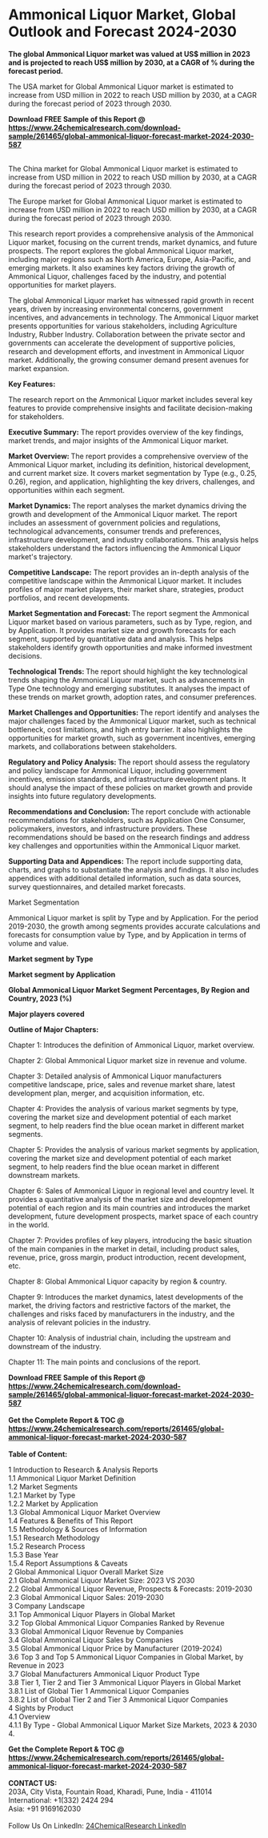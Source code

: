 <h1>Ammonical Liquor Market, Global Outlook and Forecast 2024-2030</h1><p><strong>The global Ammonical Liquor market was valued at US$ million in 2023 and is projected to reach US$ million by 2030, at a CAGR of % during the forecast period.</strong></p><p>
</p><p>The USA market for Global Ammonical Liquor market is estimated to increase from USD million in 2022 to reach USD million by 2030, at a CAGR during the forecast period of 2023 through 2030.</p><div><b>Download FREE Sample of this Report @ 
            <a href="https://www.24chemicalresearch.com/download-sample/261465/global-ammonical-liquor-forecast-market-2024-2030-587">
            https://www.24chemicalresearch.com/download-sample/261465/global-ammonical-liquor-forecast-market-2024-2030-587</a></b></div><br><p>
</p><p>The China market for Global Ammonical Liquor market is estimated to increase from USD million in 2022 to reach USD million by 2030, at a CAGR during the forecast period of 2023 through 2030.</p><p>
</p><p>The Europe market for Global Ammonical Liquor market is estimated to increase from USD million in 2022 to reach USD million by 2030, at a CAGR during the forecast period of 2023 through 2030.</p><p>
</p><p>This research report provides a comprehensive analysis of the Ammonical Liquor market, focusing on the current trends, market dynamics, and future prospects. The report explores the global Ammonical Liquor market, including major regions such as North America, Europe, Asia-Pacific, and emerging markets. It also examines key factors driving the growth of Ammonical Liquor, challenges faced by the industry, and potential opportunities for market players.</p><p>
The global Ammonical Liquor market has witnessed rapid growth in recent years, driven by increasing environmental concerns, government incentives, and advancements in technology. The Ammonical Liquor market presents opportunities for various stakeholders, including Agriculture Industry, Rubber Industry. Collaboration between the private sector and governments can accelerate the development of supportive policies, research and development efforts, and investment in Ammonical Liquor market. Additionally, the growing consumer demand present avenues for market expansion.</p><p>
<strong>Key Features:</strong></p><p>
The research report on the Ammonical Liquor market includes several key features to provide comprehensive insights and facilitate decision-making for stakeholders.</p><p>
<strong>Executive Summary:</strong> The report provides overview of the key findings, market trends, and major insights of the Ammonical Liquor market.</p><p>
<strong>Market Overview: </strong>The report provides a comprehensive overview of the Ammonical Liquor market, including its definition, historical development, and current market size. It covers market segmentation by Type (e.g., 0.25, 0.26), region, and application, highlighting the key drivers, challenges, and opportunities within each segment.</p><p>
<strong>Market Dynamics: </strong>The report analyses the market dynamics driving the growth and development of the Ammonical Liquor market. The report includes an assessment of government policies and regulations, technological advancements, consumer trends and preferences, infrastructure development, and industry collaborations. This analysis helps stakeholders understand the factors influencing the Ammonical Liquor market's trajectory.</p><p>
<strong>Competitive Landscape:</strong> The report provides an in-depth analysis of the competitive landscape within the Ammonical Liquor market. It includes profiles of major market players, their market share, strategies, product portfolios, and recent developments.</p><p>
<strong>Market Segmentation and Forecast: </strong>The report segment the Ammonical Liquor market based on various parameters, such as by Type, region, and by Application. It provides market size and growth forecasts for each segment, supported by quantitative data and analysis. This helps stakeholders identify growth opportunities and make informed investment decisions.</p><p>
<strong>Technological Trends: </strong>The report should highlight the key technological trends shaping the Ammonical Liquor market, such as advancements in Type One technology and emerging substitutes. It analyses the impact of these trends on market growth, adoption rates, and consumer preferences.</p><p>
<strong>Market Challenges and Opportunities: </strong>The report identify and analyses the major challenges faced by the Ammonical Liquor market, such as technical bottleneck, cost limitations, and high entry barrier. It also highlights the opportunities for market growth, such as government incentives, emerging markets, and collaborations between stakeholders.</p><p>
<strong>Regulatory and Policy Analysis: </strong>The report should assess the regulatory and policy landscape for Ammonical Liquor, including government incentives, emission standards, and infrastructure development plans. It should analyse the impact of these policies on market growth and provide insights into future regulatory developments.</p><p>
<strong>Recommendations and Conclusion: </strong>The report conclude with actionable recommendations for stakeholders, such as Application One Consumer, policymakers, investors, and infrastructure providers. These recommendations should be based on the research findings and address key challenges and opportunities within the Ammonical Liquor market.</p><p>
<strong>Supporting Data and Appendices:</strong> The report include supporting data, charts, and graphs to substantiate the analysis and findings. It also includes appendices with additional detailed information, such as data sources, survey questionnaires, and detailed market forecasts.</p><p>
Market Segmentation</p><p>
Ammonical Liquor market is split by Type and by Application. For the period 2019-2030, the growth among segments provides accurate calculations and forecasts for consumption value by Type, and by Application in terms of volume and value.</p><p>
<strong>Market segment by Type</strong></p><p>
</p><p>
</p><p><strong>Market segment by Application</strong></p><p>
</p><p>
</p><p><strong>Global Ammonical Liquor Market Segment Percentages, By Region and Country, 2023 (%)</strong></p><p>
</p><p>
</p><p></p><p>
</p><p><strong>Major players covered</strong></p><p>
</p><p>
</p><p><strong>Outline of Major Chapters:</strong></p><p>
Chapter 1: Introduces the definition of Ammonical Liquor, market overview.</p><p>
Chapter 2: Global Ammonical Liquor market size in revenue and volume.</p><p>
Chapter 3: Detailed analysis of Ammonical Liquor manufacturers competitive landscape, price, sales and revenue market share, latest development plan, merger, and acquisition information, etc.</p><p>
Chapter 4: Provides the analysis of various market segments by type, covering the market size and development potential of each market segment, to help readers find the blue ocean market in different market segments.</p><p>
Chapter 5: Provides the analysis of various market segments by application, covering the market size and development potential of each market segment, to help readers find the blue ocean market in different downstream markets.</p><p>
Chapter 6: Sales of Ammonical Liquor in regional level and country level. It provides a quantitative analysis of the market size and development potential of each region and its main countries and introduces the market development, future development prospects, market space of each country in the world.</p><p>
Chapter 7: Provides profiles of key players, introducing the basic situation of the main companies in the market in detail, including product sales, revenue, price, gross margin, product introduction, recent development, etc.</p><p>
Chapter 8: Global Ammonical Liquor capacity by region &amp; country.</p><p>
Chapter 9: Introduces the market dynamics, latest developments of the market, the driving factors and restrictive factors of the market, the challenges and risks faced by manufacturers in the industry, and the analysis of relevant policies in the industry.</p><p>
Chapter 10: Analysis of industrial chain, including the upstream and downstream of the industry.</p><p>
Chapter 11: The main points and conclusions of the report.</p><div><b>Download FREE Sample of this Report @ 
            <a href="https://www.24chemicalresearch.com/download-sample/261465/global-ammonical-liquor-forecast-market-2024-2030-587">
            https://www.24chemicalresearch.com/download-sample/261465/global-ammonical-liquor-forecast-market-2024-2030-587</a></b></div><br><div><b>Get the Complete Report & TOC @ 
            <a href="https://www.24chemicalresearch.com/reports/261465/global-ammonical-liquor-forecast-market-2024-2030-587">
            https://www.24chemicalresearch.com/reports/261465/global-ammonical-liquor-forecast-market-2024-2030-587</a></b></div><br>
            <b>Table of Content:</b><p>1 Introduction to Research & Analysis Reports<br />
    1.1 Ammonical Liquor Market Definition<br />
    1.2 Market Segments<br />
        1.2.1 Market by Type<br />
        1.2.2 Market by Application<br />
    1.3 Global Ammonical Liquor Market Overview<br />
    1.4 Features & Benefits of This Report<br />
    1.5 Methodology & Sources of Information<br />
        1.5.1 Research Methodology<br />
        1.5.2 Research Process<br />
        1.5.3 Base Year<br />
        1.5.4 Report Assumptions & Caveats<br />
2 Global Ammonical Liquor Overall Market Size<br />
    2.1 Global Ammonical Liquor Market Size: 2023 VS 2030<br />
    2.2 Global Ammonical Liquor Revenue, Prospects & Forecasts: 2019-2030<br />
    2.3 Global Ammonical Liquor Sales: 2019-2030<br />
3 Company Landscape<br />
    3.1 Top Ammonical Liquor Players in Global Market<br />
    3.2 Top Global Ammonical Liquor Companies Ranked by Revenue<br />
    3.3 Global Ammonical Liquor Revenue by Companies<br />
    3.4 Global Ammonical Liquor Sales by Companies<br />
    3.5 Global Ammonical Liquor Price by Manufacturer (2019-2024)<br />
    3.6 Top 3 and Top 5 Ammonical Liquor Companies in Global Market, by Revenue in 2023<br />
    3.7 Global Manufacturers Ammonical Liquor Product Type<br />
    3.8 Tier 1, Tier 2 and Tier 3 Ammonical Liquor Players in Global Market<br />
        3.8.1 List of Global Tier 1 Ammonical Liquor Companies<br />
        3.8.2 List of Global Tier 2 and Tier 3 Ammonical Liquor Companies<br />
4 Sights by Product<br />
    4.1 Overview<br />
        4.1.1 By Type - Global Ammonical Liquor Market Size Markets, 2023 & 2030<br />
        4.</p><div><b>Get the Complete Report & TOC @ 
            <a href="https://www.24chemicalresearch.com/reports/261465/global-ammonical-liquor-forecast-market-2024-2030-587">
            https://www.24chemicalresearch.com/reports/261465/global-ammonical-liquor-forecast-market-2024-2030-587</a></b></div><br><b>CONTACT US:</b><br>
            203A, City Vista, Fountain Road, Kharadi, Pune, India - 411014<br>
            International: +1(332) 2424 294<br>
            Asia: +91 9169162030 <br><br>
            Follow Us On LinkedIn: <a href="https://www.linkedin.com/company/24chemicalresearch/">24ChemicalResearch LinkedIn</a>